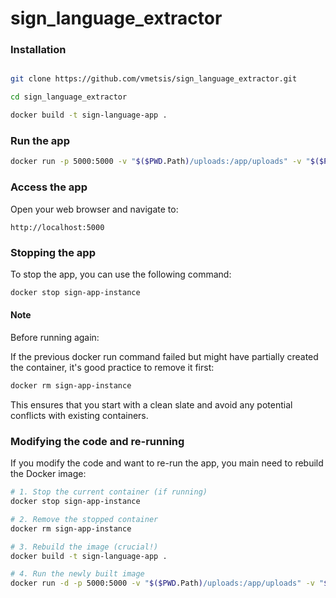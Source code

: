 # sign_language_extractor

### Installation
```bash

git clone https://github.com/vmetsis/sign_language_extractor.git

cd sign_language_extractor

docker build -t sign-language-app .
```

### Run the app
```bash
docker run -p 5000:5000 -v "$($PWD.Path)/uploads:/app/uploads" -v "$($PWD.Path)/data:/app/data" --name sign-app-instance sign-language-app
```

### Access the app
Open your web browser and navigate to:
```
http://localhost:5000
```

### Stopping the app
To stop the app, you can use the following command:
```bash
docker stop sign-app-instance
```

#### Note
Before running again:

If the previous docker run command failed but might have partially created the container, it's good practice to remove it first:
```bash
docker rm sign-app-instance
```

This ensures that you start with a clean slate and avoid any potential conflicts with existing containers.


### Modifying the code and re-running
If you modify the code and want to re-run the app, you main need to rebuild the Docker image:
```bash
# 1. Stop the current container (if running)
docker stop sign-app-instance

# 2. Remove the stopped container
docker rm sign-app-instance

# 3. Rebuild the image (crucial!)
docker build -t sign-language-app .

# 4. Run the newly built image
docker run -d -p 5000:5000 -v "$($PWD.Path)/uploads:/app/uploads" -v "$($PWD.Path)/data:/app/data" --name sign-app-instance sign-language-app
```

